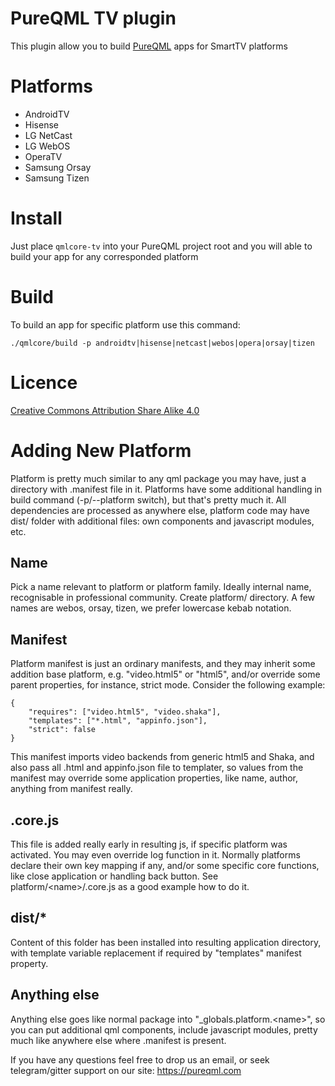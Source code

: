 # PureQML TV plugin
This plugin allow you to build [PureQML](https://pureqml.com/) apps for SmartTV platforms

# Platforms
<ul>
<li>AndroidTV</li>
<li>Hisense</li>
<li>LG NetCast</li>
<li>LG WebOS</li>
<li>OperaTV</li>
<li>Samsung Orsay</li>
<li>Samsung Tizen</li>
</ul>

# Install
Just place `qmlcore-tv` into your PureQML project root and you will able to build your app for any corresponded platform

# Build
To build an app for specific platform use this command:

`./qmlcore/build -p androidtv|hisense|netcast|webos|opera|orsay|tizen`

# Licence
[Creative Commons Attribution Share Alike 4.0](https://github.com/pureqml/qmlcore-tv/blob/master/LICENSE.md)

# Adding New Platform

Platform is pretty much similar to any qml package you may have, just a directory with .manifest file in it. Platforms have some additional handling in build command (-p/--platform switch), but that's pretty much it. All dependencies are processed as anywhere else, platform code may have dist/ folder with additional files: own components and javascript modules, etc. 

## Name
Pick a name relevant to platform or platform family. Ideally internal name, recognisable in professional community. Create platform/<name> directory. A few names are webos, orsay, tizen, we prefer lowercase kebab notation. 

## Manifest
Platform manifest is just an ordinary manifests, and they may inherit some addition base platform, e.g. "video.html5" or "html5", and/or override some parent properties, for instance, strict mode. Consider the following example:
```
{
	"requires": ["video.html5", "video.shaka"],
	"templates": ["*.html", "appinfo.json"],
	"strict": false
}
```

This manifest imports video backends from generic html5 and Shaka, and also pass all .html and appinfo.json file to templater, so values from the manifest may override some application properties, like name, author, anything from manifest really. 

## .core.js

This file is added really early in resulting js, if specific platform was activated. You may even override log function in it. Normally platforms declare their own key mapping if any, and/or some specific core functions, like close application or handling back button. See platform/&lt;name&gt;/.core.js as a good example how to do it. 

## dist/*

Content of this folder has been installed into resulting application directory, with template variable replacement if required by "templates" manifest property. 

## Anything else

Anything else goes like normal package into "\_globals.platform.&lt;name&gt;", so you can put additional qml components, include javascript modules, pretty much like anywhere else where .manifest is present. 
  
If you have any questions feel free to drop us an email, or seek telegram/gitter support on our site: https://pureqml.com
